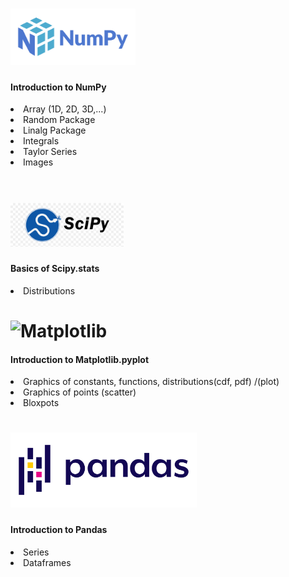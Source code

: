 
# <img alt="NumPy" src="https://github.com/ericsargsyan/python_ysu/blob/master/logos/numpylogo.svg" height="90">

<h4>Introduction to NumPy</h4>
  <li>Array (1D, 2D, 3D,...)</li>
  <li>Random Package</li>
  <li>Linalg Package</li>
  <li>Integrals</li>
  <li>Taylor Series</li>
  <li>Images</li><br>


# <img alt="SciPy" src="https://github.com/ericsargsyan/python_ysu/blob/master/logos/scipy_logo.png" height="70">

<h4>Basics of Scipy.stats</h4>
  <li>Distributions</li>

# <img alt="Matplotlib" src="https://matplotlib.org/_static/logo2.svg" height="90">

<h4>Introduction to Matplotlib.pyplot</h4>
  <li>Graphics of constants, functions, distributions(cdf, pdf) /(plot)</li>
  <li>Graphics of points (scatter)</li>
  <li>Bloxpots</li>


# <img alt="Pandas" src="https://github.com/ericsargsyan/python_ysu/blob/master/logos/Pandas_logo.png" height="120">

  <h4>Introduction to Pandas</h4>
    <li>Series</li>
    <li>Dataframes</li>
  
